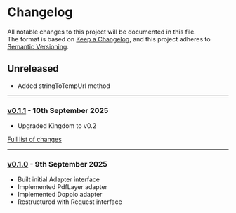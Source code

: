 # Changelog

All notable changes to this project will be documented in this file.<br>
The format is based on [Keep a Changelog](https://keepachangelog.com/en/1.0.0/),
and this project adheres to [Semantic Versioning](https://semver.org/spec/v2.0.0.html).

## Unreleased
- Added stringToTempUrl method

---

### [v0.1.1](https://github.com/decodelabs/imprint/commits/v0.1.1) - 10th September 2025

- Upgraded Kingdom to v0.2

[Full list of changes](https://github.com/decodelabs/imprint/compare/v0.1.0...v0.1.1)

---

### [v0.1.0](https://github.com/decodelabs/imprint/commits/v0.1.0) - 9th September 2025

- Built initial Adapter interface
- Implemented PdfLayer adapter
- Implemented Doppio adapter
- Restructured with Request interface
